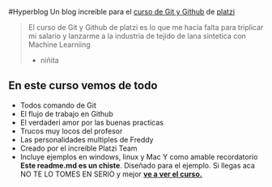 #Hyperblog 
Un blog increible para el [curso de Git y Github](http://https://platzi.com/cursos/git-github/ "curso de Git y Github") de [platzi](http://www.platzi.com "platzi")
> El curso de Git y Github de platzi es lo que me hacia falta para triplicar mi salario y lanzarme a la industria de tejido de lana sintetica con Machine Learniing
>- niñita

## En este curso vemos de todo
* Todos comando de Git
* El flujo de trabajo en Github
* El verdaderi amor por las buenas practicas
* Trucos muy locos del profesor
* Las personalidades multiples de Freddy
* Creado por el increible Platzi Team
* Incluye ejemplos en windows, linux y Mac
Y como amable recordatorio **Este readme.md es un chiste**. Diseñado para el ejemplo. Si llegas aca NO TE LO TOMES EN SERIO y mejor [**ve a ver el curso.**](http://https://platzi.com/cursos/git-github/ "ve a ver el curso.")
